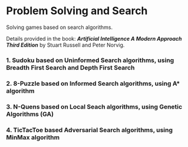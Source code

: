 # Problem Solving and Search
Solving games based on search algorithms. 

Details provided in the book: ***Artificial Intelligence A Modern Approach Third Edition*** by Stuart Russell and Peter Norvig.

### 1. Sudoku based on Uninformed Search algorithms, using Breadth First Search and Depth First Search
### 2. 8-Puzzle based on Informed Search algorithms, using A* algorithm
### 3. N-Quens based on Local Seach algorithms, using Genetic Algorithms (GA)
### 4. TicTacToe based Adversarial Search algorithms, using MinMax algorithm
